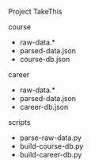 
Project TakeThis

course
- raw-data.\*
- parsed-data.json
- course-db.json

career
- raw-data.\*
- parsed-data.json
- career-db.json

scripts
- parse-raw-data.py
- build-course-db.py
- build-career-db.py
